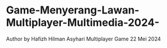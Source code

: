 # Game-Menyerang-Lawan-Multiplayer-Multimedia-2024-
Author by Hafizh Hilman Asyhari Multiplayer Game 22 Mei 2024
